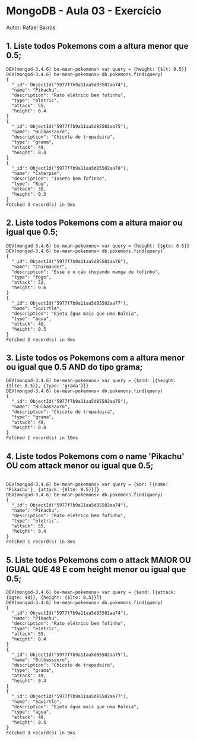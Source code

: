 # MongoDB - Aula 03 - Exercício
Autor: Rafael Barros

## 1. Liste todos Pokemons com a altura menor que 0.5;

```
DEV(mongod-3.4.6) be-mean-pokemons> var query = {height: {$lt: 0.5}}
DEV(mongod-3.4.6) be-mean-pokemons> db.pokemons.find(query)
{
  "_id": ObjectId("5977f7b9a11aa5d85502aa74"),
  "name": "Pikachu",
  "description": "Rato elétrico bem fofinho",
  "type": "eletric",
  "attack": 55,
  "height": 0.4
}
{
  "_id": ObjectId("5977f7b9a11aa5d85502aa75"),
  "name": "Bulbassauro",
  "description": "Chicote de trepadeira",
  "type": "grama",
  "attack": 49,
  "height": 0.4
}
{
  "_id": ObjectId("5977f7b9a11aa5d85502aa78"),
  "name": "Caterpie",
  "description": "Inseto bem fofinho",
  "type": "Bug",
  "attack": 30,
  "height": 0.3
}
Fetched 3 record(s) in 9ms

```

## 2. Liste todos Pokemons com a altura maior ou igual que 0.5;

```
DEV(mongod-3.4.6) be-mean-pokemons> var query = {height: {$gte: 0.5}}
DEV(mongod-3.4.6) be-mean-pokemons> db.pokemons.find(query)
{
  "_id": ObjectId("5977f7b9a11aa5d85502aa76"),
  "name": "Charmander",
  "description": "Esse é o cão chupando manga de fofinho",
  "type": "fogo",
  "attack": 52,
  "height": 0.6
}
{
  "_id": ObjectId("5977f7b9a11aa5d85502aa77"),
  "name": "Squirtle",
  "description": "Ejeta água mais que uma Baleia",
  "type": "água",
  "attack": 48,
  "height": 0.5
}
Fetched 2 record(s) in 8ms

```
## 3. Liste todos os Pokemons com a altura menor ou igual que 0.5 AND do tipo grama;

```
DEV(mongod-3.4.6) be-mean-pokemons> var query = {$and: [{height: {$lte: 0.5}}, {type: 'grama'}]}
DEV(mongod-3.4.6) be-mean-pokemons> db.pokemons.find(query)
{
  "_id": ObjectId("5977f7b9a11aa5d85502aa75"),
  "name": "Bulbassauro",
  "description": "Chicote de trepadeira",
  "type": "grama",
  "attack": 49,
  "height": 0.4
}
Fetched 1 record(s) in 10ms

```

## 4. Liste todos Pokemons com o name 'Pikachu' OU com attack menor ou igual que 0.5;

```

DEV(mongod-3.4.6) be-mean-pokemons> var query = {$or: [{name: 'Pikachu'}, {attack: {$lte: 0.5}}]}
DEV(mongod-3.4.6) be-mean-pokemons> db.pokemons.find(query)
{
  "_id": ObjectId("5977f7b9a11aa5d85502aa74"),
  "name": "Pikachu",
  "description": "Rato elétrico bem fofinho",
  "type": "eletric",
  "attack": 55,
  "height": 0.4
}
Fetched 1 record(s) in 8ms

```
## 5. Liste todos Pokemons com o attack MAIOR OU IGUAL QUE 48 E com height menor ou igual que 0.5;

```
DEV(mongod-3.4.6) be-mean-pokemons> var query = {$and: [{attack: {$gte: 48}}, {height: {$lte: 0.5}}]}
DEV(mongod-3.4.6) be-mean-pokemons> db.pokemons.find(query)
{
  "_id": ObjectId("5977f7b9a11aa5d85502aa74"),
  "name": "Pikachu",
  "description": "Rato elétrico bem fofinho",
  "type": "eletric",
  "attack": 55,
  "height": 0.4
}
{
  "_id": ObjectId("5977f7b9a11aa5d85502aa75"),
  "name": "Bulbassauro",
  "description": "Chicote de trepadeira",
  "type": "grama",
  "attack": 49,
  "height": 0.4
}
{
  "_id": ObjectId("5977f7b9a11aa5d85502aa77"),
  "name": "Squirtle",
  "description": "Ejeta água mais que uma Baleia",
  "type": "água",
  "attack": 48,
  "height": 0.5
}
Fetched 3 record(s) in 9ms
```
